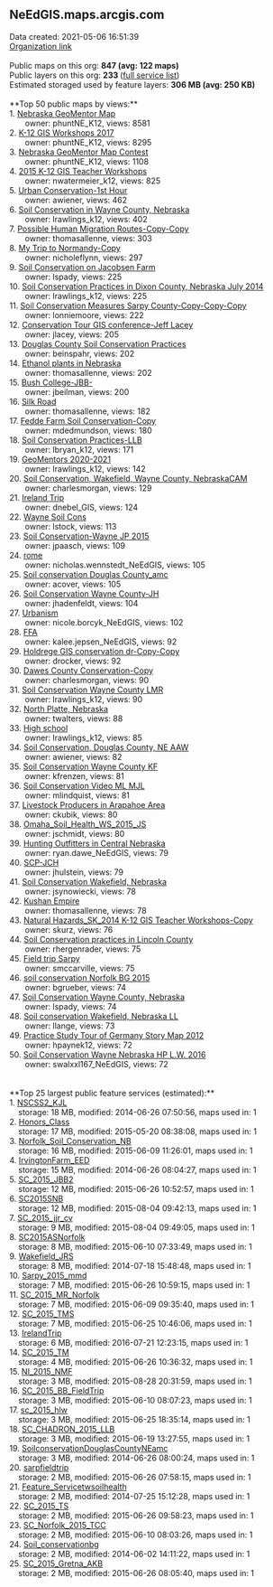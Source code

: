 <h2>NeEdGIS.maps.arcgis.com</h2> Data created: 2021-05-06 16:51:39 <br /><a target='new' href='https://NeEdGIS.maps.arcgis.com'>Organization link</a><br /><br />Public maps on this org: <b>847 (avg: 122 maps)</b><br />Public layers on this org: <b>233 </b>(<a target='new' href='https://services.arcgis.com/Xs9pZObah9zh3ahK/ArcGIS/rest/services'>full service list</a>)<br />Estimated storaged used by feature layers: <b>306 MB (avg: 250 KB)</b><br /><br />**Top 50 public maps by views:**<br />  1. <a target='new' href='https://www.arcgis.com/home/item.html?id=7542f2e16da34a319ff089f7ce08e14f'>Nebraska GeoMentor Map</a> <br />  &nbsp;&nbsp;&nbsp;&nbsp; &nbsp;&nbsp;owner: phuntNE_K12, views: 8581<br />  2. <a target='new' href='https://www.arcgis.com/home/item.html?id=52e96c4be77a427ab9d363e9e28aad16'>K-12 GIS Workshops 2017</a> <br />  &nbsp;&nbsp;&nbsp;&nbsp; &nbsp;&nbsp;owner: phuntNE_K12, views: 8295<br />  3. <a target='new' href='https://www.arcgis.com/home/item.html?id=cbb354b5d30e45bb8ac95a21cc189ab1'>Nebraska GeoMentor Map Contest</a> <br />  &nbsp;&nbsp;&nbsp;&nbsp; &nbsp;&nbsp;owner: phuntNE_K12, views: 1108<br />  4. <a target='new' href='https://www.arcgis.com/home/item.html?id=ef4f8f47ae8246d2b425ab7eacbb6a83'>2015 K-12 GIS Teacher Workshops</a> <br />  &nbsp;&nbsp;&nbsp;&nbsp; &nbsp;&nbsp;owner: nwatermeier_k12, views: 825<br />  5. <a target='new' href='https://www.arcgis.com/home/item.html?id=fe14aba8db924557b64aee09958bf41e'>Urban Conservation-1st Hour</a> <br />  &nbsp;&nbsp;&nbsp;&nbsp; &nbsp;&nbsp;owner: awiener, views: 462<br />  6. <a target='new' href='https://www.arcgis.com/home/item.html?id=c1b59138b65b44a9ac8a0c8217782cf2'>Soil Conservation in Wayne County, Nebraska</a> <br />  &nbsp;&nbsp;&nbsp;&nbsp; &nbsp;&nbsp;owner: lrawlings_k12, views: 402<br />  7. <a target='new' href='https://www.arcgis.com/home/item.html?id=944b7872ffec4025aab88777bba4a536'>Possible Human Migration Routes-Copy-Copy</a> <br />  &nbsp;&nbsp;&nbsp;&nbsp; &nbsp;&nbsp;owner: thomasallenne, views: 303<br />  8. <a target='new' href='https://www.arcgis.com/home/item.html?id=ad8ee55ddf314beb880164584ee7939e'>My Trip to Normandy-Copy</a> <br />  &nbsp;&nbsp;&nbsp;&nbsp; &nbsp;&nbsp;owner: nicholeflynn, views: 297<br />  9. <a target='new' href='https://www.arcgis.com/home/item.html?id=d685993076f64c86838988cff041ea44'>Soil Conservation on Jacobsen Farm</a> <br />  &nbsp;&nbsp;&nbsp;&nbsp; &nbsp;&nbsp;owner: lspady, views: 225<br />  10. <a target='new' href='https://www.arcgis.com/home/item.html?id=560b97a829f7413b992f240505cfa08b'>Soil Conservation Practices in Dixon County, Nebraska July 2014</a> <br />  &nbsp;&nbsp;&nbsp;&nbsp; &nbsp;&nbsp;owner: lrawlings_k12, views: 225<br />  11. <a target='new' href='https://www.arcgis.com/home/item.html?id=5e1d54e75b1a4dbb9f7947828ffe1592'>Soil Conservation Measures Sarpy County-Copy-Copy-Copy</a> <br />  &nbsp;&nbsp;&nbsp;&nbsp; &nbsp;&nbsp;owner: lonniemoore, views: 222<br />  12. <a target='new' href='https://www.arcgis.com/home/item.html?id=e8535e831e42497483b32c25a3894e7d'>Conservation Tour GIS conference-Jeff Lacey</a> <br />  &nbsp;&nbsp;&nbsp;&nbsp; &nbsp;&nbsp;owner: jlacey, views: 205<br />  13. <a target='new' href='https://www.arcgis.com/home/item.html?id=702aa10658aa45358167e9229855d681'>Douglas County Soil Conservation Practices</a> <br />  &nbsp;&nbsp;&nbsp;&nbsp; &nbsp;&nbsp;owner: beinspahr, views: 202<br />  14. <a target='new' href='https://www.arcgis.com/home/item.html?id=2e676a6387214238add177b769c9aea9'>Ethanol plants in Nebraska</a> <br />  &nbsp;&nbsp;&nbsp;&nbsp; &nbsp;&nbsp;owner: thomasallenne, views: 202<br />  15. <a target='new' href='https://www.arcgis.com/home/item.html?id=3003a4108fce42bbad1b0e8cc2fdc351'>Bush College-JBB-</a> <br />  &nbsp;&nbsp;&nbsp;&nbsp; &nbsp;&nbsp;owner: jbeilman, views: 200<br />  16. <a target='new' href='https://www.arcgis.com/home/item.html?id=623ce4b80df343088be408874fcf5e77'>Silk Road</a> <br />  &nbsp;&nbsp;&nbsp;&nbsp; &nbsp;&nbsp;owner: thomasallenne, views: 182<br />  17. <a target='new' href='https://www.arcgis.com/home/item.html?id=36b97dc87cae49aca9e556f5fe80de4d'>Fedde Farm Soil Conservation-Copy</a> <br />  &nbsp;&nbsp;&nbsp;&nbsp; &nbsp;&nbsp;owner: mdedmundson, views: 180<br />  18. <a target='new' href='https://www.arcgis.com/home/item.html?id=6ab4ccf046254b529fc8af777d89de9f'>Soil Conservation Practices-LLB</a> <br />  &nbsp;&nbsp;&nbsp;&nbsp; &nbsp;&nbsp;owner: lbryan_k12, views: 171<br />  19. <a target='new' href='https://www.arcgis.com/home/item.html?id=0be6ece82eb54204bddd37d707685565'>GeoMentors 2020-2021</a> <br />  &nbsp;&nbsp;&nbsp;&nbsp; &nbsp;&nbsp;owner: lrawlings_k12, views: 142<br />  20. <a target='new' href='https://www.arcgis.com/home/item.html?id=d27b055e121043738bba1577395ab1b4'>Soil Conservation, Wakefield, Wayne County, NebraskaCAM</a> <br />  &nbsp;&nbsp;&nbsp;&nbsp; &nbsp;&nbsp;owner: charlesmorgan, views: 129<br />  21. <a target='new' href='https://www.arcgis.com/home/item.html?id=995282e94ebe43fab590da78f616b9e6'>Ireland Trip</a> <br />  &nbsp;&nbsp;&nbsp;&nbsp; &nbsp;&nbsp;owner: dnebel_GIS, views: 124<br />  22. <a target='new' href='https://www.arcgis.com/home/item.html?id=63701b88e0404c469884466d1e8896fe'>Wayne Soil Cons</a> <br />  &nbsp;&nbsp;&nbsp;&nbsp; &nbsp;&nbsp;owner: lstock, views: 113<br />  23. <a target='new' href='https://www.arcgis.com/home/item.html?id=d5795cf613264351bcd7d1a68747f4ea'>Soil Conservation-Wayne JP 2015</a> <br />  &nbsp;&nbsp;&nbsp;&nbsp; &nbsp;&nbsp;owner: jpaasch, views: 109<br />  24. <a target='new' href='https://www.arcgis.com/home/item.html?id=3d7ad23693b544c0b16651edc2fe6a4b'>rome</a> <br />  &nbsp;&nbsp;&nbsp;&nbsp; &nbsp;&nbsp;owner: nicholas.wennstedt_NeEdGIS, views: 105<br />  25. <a target='new' href='https://www.arcgis.com/home/item.html?id=6edd013ca5c74c7f8ed1d83912831f57'>Soil conservation Douglas County_amc</a> <br />  &nbsp;&nbsp;&nbsp;&nbsp; &nbsp;&nbsp;owner: acover, views: 105<br />  26. <a target='new' href='https://www.arcgis.com/home/item.html?id=03cc0c0b66654355a0b66bdd35830775'>Soil Conservation Wayne County-JH</a> <br />  &nbsp;&nbsp;&nbsp;&nbsp; &nbsp;&nbsp;owner: jhadenfeldt, views: 104<br />  27. <a target='new' href='https://www.arcgis.com/home/item.html?id=d33fdd90965b46d1b1d36e272a9929e2'>Urbanism</a> <br />  &nbsp;&nbsp;&nbsp;&nbsp; &nbsp;&nbsp;owner: nicole.borcyk_NeEdGIS, views: 102<br />  28. <a target='new' href='https://www.arcgis.com/home/item.html?id=032603a27aa74065ba3d1472505ad18c'>FFA</a> <br />  &nbsp;&nbsp;&nbsp;&nbsp; &nbsp;&nbsp;owner: kalee.jepsen_NeEdGIS, views: 92<br />  29. <a target='new' href='https://www.arcgis.com/home/item.html?id=4c813d5eb1264e9987a9221cb8711b6b'>Holdrege GIS conservation dr-Copy-Copy</a> <br />  &nbsp;&nbsp;&nbsp;&nbsp; &nbsp;&nbsp;owner: drocker, views: 92<br />  30. <a target='new' href='https://www.arcgis.com/home/item.html?id=1ee085f7562b4bd6a2c484a8db4c68a9'>Dawes County Conservation-Copy</a> <br />  &nbsp;&nbsp;&nbsp;&nbsp; &nbsp;&nbsp;owner: charlesmorgan, views: 90<br />  31. <a target='new' href='https://www.arcgis.com/home/item.html?id=f34155e1407d43d3bb9f73ad865fa69a'>Soil Conservation Wayne County LMR</a> <br />  &nbsp;&nbsp;&nbsp;&nbsp; &nbsp;&nbsp;owner: lrawlings_k12, views: 90<br />  32. <a target='new' href='https://www.arcgis.com/home/item.html?id=b56c26db0bd84ea6bced1014fd144d60'>North Platte, Nebraska</a> <br />  &nbsp;&nbsp;&nbsp;&nbsp; &nbsp;&nbsp;owner: twalters, views: 88<br />  33. <a target='new' href='https://www.arcgis.com/home/item.html?id=cc3bfdc313dd4efe80c559dfb905c601'>High school</a> <br />  &nbsp;&nbsp;&nbsp;&nbsp; &nbsp;&nbsp;owner: lrawlings_k12, views: 85<br />  34. <a target='new' href='https://www.arcgis.com/home/item.html?id=8fea7116f64c4e808d923e762c71bd1f'>Soil Conservation, Douglas County, NE AAW</a> <br />  &nbsp;&nbsp;&nbsp;&nbsp; &nbsp;&nbsp;owner: awiener, views: 82<br />  35. <a target='new' href='https://www.arcgis.com/home/item.html?id=d2f691549d7c41bcafc6f2bc9b25fd36'>Soil Conservation Wayne County KF</a> <br />  &nbsp;&nbsp;&nbsp;&nbsp; &nbsp;&nbsp;owner: kfrenzen, views: 81<br />  36. <a target='new' href='https://www.arcgis.com/home/item.html?id=4938502afaf64117bdb7646e8b2c9499'>Soil Conservation Video ML MJL</a> <br />  &nbsp;&nbsp;&nbsp;&nbsp; &nbsp;&nbsp;owner: mlindquist, views: 81<br />  37. <a target='new' href='https://www.arcgis.com/home/item.html?id=e606a6ebb2774c9ba3e6b2abcc6763e0'>Livestock Producers in Arapahoe Area</a> <br />  &nbsp;&nbsp;&nbsp;&nbsp; &nbsp;&nbsp;owner: ckubik, views: 80<br />  38. <a target='new' href='https://www.arcgis.com/home/item.html?id=7eef9c98255f4b6f8f74be67b5ac64e8'>Omaha_Soil_Health_WS_2015_JS</a> <br />  &nbsp;&nbsp;&nbsp;&nbsp; &nbsp;&nbsp;owner: jschmidt, views: 80<br />  39. <a target='new' href='https://www.arcgis.com/home/item.html?id=7fb790b5694842c68b0f6003256eaef4'>Hunting Outfitters in Central Nebraska</a> <br />  &nbsp;&nbsp;&nbsp;&nbsp; &nbsp;&nbsp;owner: ryan.dawe_NeEdGIS, views: 79<br />  40. <a target='new' href='https://www.arcgis.com/home/item.html?id=95de97c33bb4434eba27d147a075977e'>SCP-JCH</a> <br />  &nbsp;&nbsp;&nbsp;&nbsp; &nbsp;&nbsp;owner: jhulstein, views: 79<br />  41. <a target='new' href='https://www.arcgis.com/home/item.html?id=d1ec8a636c8e4fa2b2ed8b61b14d913a'>Soil Conservation Wakefield, Nebraska</a> <br />  &nbsp;&nbsp;&nbsp;&nbsp; &nbsp;&nbsp;owner: jsynowiecki, views: 78<br />  42. <a target='new' href='https://www.arcgis.com/home/item.html?id=e8f69cb079f64ecd92e8470a61e29f2a'>Kushan Empire</a> <br />  &nbsp;&nbsp;&nbsp;&nbsp; &nbsp;&nbsp;owner: thomasallenne, views: 78<br />  43. <a target='new' href='https://www.arcgis.com/home/item.html?id=a6065c9bf69d4edb958c3592d589acf2'>Natural Hazards_SK_2014 K-12 GIS Teacher Workshops-Copy</a> <br />  &nbsp;&nbsp;&nbsp;&nbsp; &nbsp;&nbsp;owner: skurz, views: 76<br />  44. <a target='new' href='https://www.arcgis.com/home/item.html?id=4d24e065cbcb40e29942195e8ede555a'>Soil Conservation practices in Lincoln County</a> <br />  &nbsp;&nbsp;&nbsp;&nbsp; &nbsp;&nbsp;owner: rhergenrader, views: 75<br />  45. <a target='new' href='https://www.arcgis.com/home/item.html?id=8f3bced26e5243c683ca5409036c12bb'>Field trip Sarpy</a> <br />  &nbsp;&nbsp;&nbsp;&nbsp; &nbsp;&nbsp;owner: smccarville, views: 75<br />  46. <a target='new' href='https://www.arcgis.com/home/item.html?id=e4ea0611f9c146c3b1cca2ea4091a704'>soil conservation Norfolk BG 2015</a> <br />  &nbsp;&nbsp;&nbsp;&nbsp; &nbsp;&nbsp;owner: bgrueber, views: 74<br />  47. <a target='new' href='https://www.arcgis.com/home/item.html?id=087403e04c0c4f33a713c0f72c65f556'>Soil Conservation Wayne County, Nebraska</a> <br />  &nbsp;&nbsp;&nbsp;&nbsp; &nbsp;&nbsp;owner: lspady, views: 74<br />  48. <a target='new' href='https://www.arcgis.com/home/item.html?id=49c3b93b95b9468ab25ada4d3ec8ba33'>Soil conservation Wakefield, Nebraska LL</a> <br />  &nbsp;&nbsp;&nbsp;&nbsp; &nbsp;&nbsp;owner: llange, views: 73<br />  49. <a target='new' href='https://www.arcgis.com/home/item.html?id=aa071f950e994a4abb20e1c5be7d25d9'>Practice Study Tour of Germany Story Map 2012</a> <br />  &nbsp;&nbsp;&nbsp;&nbsp; &nbsp;&nbsp;owner: hpaynek12, views: 72<br />  50. <a target='new' href='https://www.arcgis.com/home/item.html?id=3a2de96b7ed54e8bbff310e50c08fc93'>Soil Conservation Wayne Nebraska HP L.W. 2016</a> <br />  &nbsp;&nbsp;&nbsp;&nbsp; &nbsp;&nbsp;owner: swalxxl167_NeEdGIS, views: 72<br /><br /><br />**Top 25 largest public feature services (estimated):**<br /> 1. <a target='new' href='https://www.arcgis.com/home/item.html?id=00f502d0e6674f838047996be2c885ab'>NSCSS2_KJL</a><br /> &nbsp;&nbsp;&nbsp;&nbsp;storage: 18 MB, modified: 2014-06-26 07:50:56, maps used in: 1<br /> 2. <a target='new' href='https://www.arcgis.com/home/item.html?id=f60fd42efb7a44ad815926d39656595f'>Honors_Class</a><br /> &nbsp;&nbsp;&nbsp;&nbsp;storage: 17 MB, modified: 2015-05-20 08:38:08, maps used in: 1<br /> 3. <a target='new' href='https://www.arcgis.com/home/item.html?id=7361eb466fbd44a091befec39fdb626b'>Norfolk_Soil_Conservation_NB</a><br /> &nbsp;&nbsp;&nbsp;&nbsp;storage: 16 MB, modified: 2015-06-09 11:26:01, maps used in: 1<br /> 4. <a target='new' href='https://www.arcgis.com/home/item.html?id=909c1482df7a4155b6fb341e9ea27200'>IrvingtonFarm_EED</a><br /> &nbsp;&nbsp;&nbsp;&nbsp;storage: 15 MB, modified: 2014-06-26 08:04:27, maps used in: 1<br /> 5. <a target='new' href='https://www.arcgis.com/home/item.html?id=d420b7198a1043e6a9506b78defa1d15'>SC_2015_JBB2</a><br /> &nbsp;&nbsp;&nbsp;&nbsp;storage: 12 MB, modified: 2015-06-26 10:52:57, maps used in: 1<br /> 6. <a target='new' href='https://www.arcgis.com/home/item.html?id=660c7104817649788a70c304d119a148'>SC2015SNB</a><br /> &nbsp;&nbsp;&nbsp;&nbsp;storage: 12 MB, modified: 2015-08-04 09:42:13, maps used in: 1<br /> 7. <a target='new' href='https://www.arcgis.com/home/item.html?id=d8ded0131061422bb912a9240d4b0354'>SC_2015_jjr_cv</a><br /> &nbsp;&nbsp;&nbsp;&nbsp;storage: 9 MB, modified: 2015-08-04 09:49:05, maps used in: 1<br /> 8. <a target='new' href='https://www.arcgis.com/home/item.html?id=48d46d81b2be4c028bc151bae78c7a65'>SC2015ASNorfolk</a><br /> &nbsp;&nbsp;&nbsp;&nbsp;storage: 8 MB, modified: 2015-06-10 07:33:49, maps used in: 1<br /> 9. <a target='new' href='https://www.arcgis.com/home/item.html?id=7ee65f8102054a9593be4add3fcaed2d'>Wakefield_JRS</a><br /> &nbsp;&nbsp;&nbsp;&nbsp;storage: 8 MB, modified: 2014-07-18 15:48:48, maps used in: 1<br /> 10. <a target='new' href='https://www.arcgis.com/home/item.html?id=c49737e14b7d484ea8e7e79f3cf5f1c4'>Sarpy_2015_mmd</a><br /> &nbsp;&nbsp;&nbsp;&nbsp;storage: 7 MB, modified: 2015-06-26 10:59:15, maps used in: 1<br /> 11. <a target='new' href='https://www.arcgis.com/home/item.html?id=ba38c80b398a4c72b95b77f1b764aa07'>SC_2015_MR_Norfolk</a><br /> &nbsp;&nbsp;&nbsp;&nbsp;storage: 7 MB, modified: 2015-06-09 09:35:40, maps used in: 1<br /> 12. <a target='new' href='https://www.arcgis.com/home/item.html?id=6d82e2d17c5e47f393303d97e203b297'>SC_2015_TMS</a><br /> &nbsp;&nbsp;&nbsp;&nbsp;storage: 7 MB, modified: 2015-06-25 10:46:06, maps used in: 1<br /> 13. <a target='new' href='https://www.arcgis.com/home/item.html?id=d2854ca7bb4f4e7e85eea6cb19b7f07a'>IrelandTrip</a><br /> &nbsp;&nbsp;&nbsp;&nbsp;storage: 6 MB, modified: 2016-07-21 12:23:15, maps used in: 1<br /> 14. <a target='new' href='https://www.arcgis.com/home/item.html?id=2903c0acd2174ed3861bc02a9f89f682'>SC_2015_TM</a><br /> &nbsp;&nbsp;&nbsp;&nbsp;storage: 4 MB, modified: 2015-06-26 10:36:32, maps used in: 1<br /> 15. <a target='new' href='https://www.arcgis.com/home/item.html?id=5e34697eaab7407b8b52a119544405fe'>NI_2015_NMF</a><br /> &nbsp;&nbsp;&nbsp;&nbsp;storage: 3 MB, modified: 2015-08-28 20:31:59, maps used in: 1<br /> 16. <a target='new' href='https://www.arcgis.com/home/item.html?id=ac667d6f62494a1796ad6b4b3a5fdea1'>SC_2015_BB_FieldTrip</a><br /> &nbsp;&nbsp;&nbsp;&nbsp;storage: 3 MB, modified: 2015-06-10 08:07:23, maps used in: 1<br /> 17. <a target='new' href='https://www.arcgis.com/home/item.html?id=4200b5f4dbf245aa8d8ae75e15b8637f'>sc_2015_hlw</a><br /> &nbsp;&nbsp;&nbsp;&nbsp;storage: 3 MB, modified: 2015-06-25 18:35:14, maps used in: 1<br /> 18. <a target='new' href='https://www.arcgis.com/home/item.html?id=1884638ffd404d7c87fd112ccac656fd'>SC_CHADRON_2015_LLB</a><br /> &nbsp;&nbsp;&nbsp;&nbsp;storage: 3 MB, modified: 2015-06-19 13:27:55, maps used in: 1<br /> 19. <a target='new' href='https://www.arcgis.com/home/item.html?id=2d17da65ef1a4a719472086c1b0c71a5'>SoilconservationDouglasCountyNEamc</a><br /> &nbsp;&nbsp;&nbsp;&nbsp;storage: 3 MB, modified: 2014-06-26 08:00:24, maps used in: 1<br /> 20. <a target='new' href='https://www.arcgis.com/home/item.html?id=502b14b2de604ccdae865835b3024a15'>sarpfieldtrip</a><br /> &nbsp;&nbsp;&nbsp;&nbsp;storage: 2 MB, modified: 2015-06-26 07:58:15, maps used in: 1<br /> 21. <a target='new' href='https://www.arcgis.com/home/item.html?id=bddcd9811a004be38ef2b0cf35e3b3f7'>Feature_Servicetwsoilhealth</a><br /> &nbsp;&nbsp;&nbsp;&nbsp;storage: 2 MB, modified: 2014-07-25 15:12:28, maps used in: 1<br /> 22. <a target='new' href='https://www.arcgis.com/home/item.html?id=dcbb31d6ba804d48bb988842bd609e4a'>SC_2015_TS</a><br /> &nbsp;&nbsp;&nbsp;&nbsp;storage: 2 MB, modified: 2015-06-26 09:58:23, maps used in: 1<br /> 23. <a target='new' href='https://www.arcgis.com/home/item.html?id=9f686a17e99741d69b707eab6e45237c'>SC_Norfolk_2015_TCC</a><br /> &nbsp;&nbsp;&nbsp;&nbsp;storage: 2 MB, modified: 2015-06-10 08:03:26, maps used in: 1<br /> 24. <a target='new' href='https://www.arcgis.com/home/item.html?id=ff7b95fb78d04afa98b15084197d8b39'>Soil_conservationbg</a><br /> &nbsp;&nbsp;&nbsp;&nbsp;storage: 2 MB, modified: 2014-06-02 14:11:22, maps used in: 1<br /> 25. <a target='new' href='https://www.arcgis.com/home/item.html?id=794bb2c6a0bb45f8887a0cbea9b8a975'>SC_2015_Gretna_AKB</a><br /> &nbsp;&nbsp;&nbsp;&nbsp;storage: 2 MB, modified: 2015-06-26 08:05:40, maps used in: 1<br />